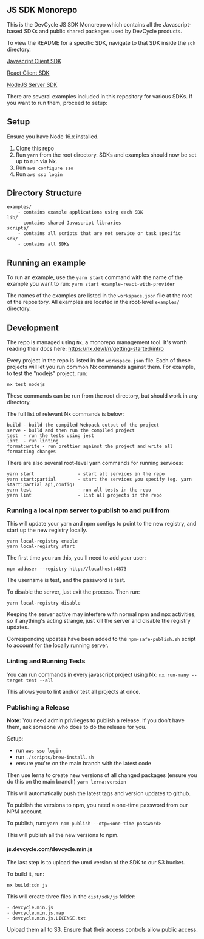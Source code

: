 ## JS SDK Monorepo
This is the DevCycle JS SDK Monorepo which contains all the Javascript-based SDKs and public
shared packages used by DevCycle products.

To view the README for a specific SDK, navigate to that SDK inside the `sdk` directory.

[Javascript Client SDK](sdk/js)

[React Client SDK](sdk/react)

[NodeJS Server SDK](sdk/nodejs)

There are several examples included in this repository for various SDKs. If you want to run them, proceed to setup:

## Setup
Ensure you have Node 16.x installed.

1. Clone this repo
2. Run `yarn` from the root directory. SDKs and examples should now be set up to run via Nx.
3. Run `aws configure sso`
4. Run `aws sso login`


## Directory Structure
```
examples/
    - contains example applications using each SDK
lib/
    - contains shared Javascript libraries
scripts/
    - contains all scripts that are not service or task specific
sdk/
    - contains all SDKs
```

## Running an example
To run an example, use the `yarn start` command with the name of the example you want to run:
`yarn start example-react-with-provider`

The names of the examples are listed in the `workspace.json` file at the root of the repository. All examples are
located in the root-level `examples/` directory.

## Development
The repo is managed using `Nx`, a monorepo management tool. It's worth reading their docs here:
https://nx.dev/l/n/getting-started/intro

Every project in the repo is listed in the `workspace.json` file. Each of these projects will let you run common Nx
commands against them. For example, to test the "nodejs" project, run:

`nx test nodejs`

These commands can be run from the root directory, but should work in any directory.

The full list of relevant Nx commands is below:
```
build - build the compiled Webpack output of the project
serve - build and then run the compiled project
test  - run the tests using jest
lint  - run linting
format:write - run prettier against the project and write all formatting changes
```

There are also several root-level yarn commands for running services:
```
yarn start                - start all services in the repo
yarn start:partial        - start the services you specify (eg. yarn start:partial api,config)
yarn test                 - run all tests in the repo
yarn lint                 - lint all projects in the repo
```

### Running a local npm server to publish to and pull from

This will update your yarn and npm configs to point to the new registry, and start up the new registry locally.

```
yarn local-registry enable
yarn local-registry start
```

The first time you run this, you'll need to add your user:

```
npm adduser --registry http://localhost:4873
```

The username is test, and the password is test.

To disable the server, just exit the process. Then run:

```
yarn local-registry disable
```

Keeping the server active may interfere with normal npm and npx activities, so if anything's acting strange, just kill the server and disable the registry updates.

Corresponding updates have been added to the `npm-safe-publish.sh` script to account for the locally running server.

### Linting and Running Tests

You can run commands in every javascript project using Nx: `nx run-many --target test --all`

This allows you to lint and/or test all projects at once.

### Publishing a Release
**Note:** You need admin privileges to publish a release. If you don't have them, ask someone who does to do the release for you.

Setup:
- run `aws sso login`
- run `./scripts/brew-install.sh`
- ensure you're on the main branch with the latest code

Then use lerna to create new versions of all changed packages (ensure you do this on the main branch)
`yarn lerna:version`

This will automatically push the latest tags and version updates to github. 

To publish the versions to npm, you need a one-time password from our NPM account.

To publish, run:
`yarn npm-publish --otp=<one-time password>`

This will publish all the new versions to npm. 

#### js.devcycle.com/devcycle.min.js

The last step is to upload the umd version of the SDK to our S3 bucket.

To build it, run:

`nx build:cdn js`

This will create three files in the `dist/sdk/js` folder:

```
- devcycle.min.js
- devcycle.min.js.map
- devcycle.min.js.LICENSE.txt
```

Upload them all to S3. Ensure that their access controls allow public access.
